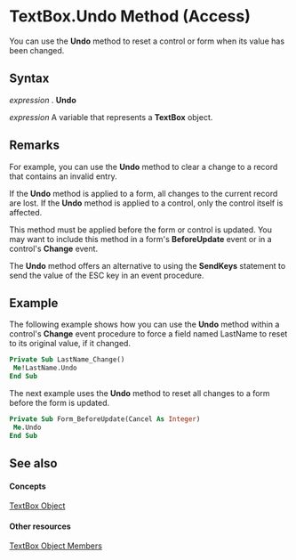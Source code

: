 
# TextBox.Undo Method (Access)

You can use the  **Undo** method to reset a control or form when its value has been changed.


## Syntax

 _expression_ . **Undo**

 _expression_ A variable that represents a **TextBox** object.


## Remarks

For example, you can use the  **Undo** method to clear a change to a record that contains an invalid entry.

If the  **Undo** method is applied to a form, all changes to the current record are lost. If the **Undo** method is applied to a control, only the control itself is affected.

This method must be applied before the form or control is updated. You may want to include this method in a form's  **BeforeUpdate** event or in a control's **Change** event.

The  **Undo** method offers an alternative to using the **SendKeys** statement to send the value of the ESC key in an event procedure.


## Example

The following example shows how you can use the  **Undo** method within a control's **Change** event procedure to force a field named LastName to reset to its original value, if it changed.


```vb
Private Sub LastName_Change() 
 Me!LastName.Undo 
End Sub
```

The next example uses the  **Undo** method to reset all changes to a form before the form is updated.




```vb
Private Sub Form_BeforeUpdate(Cancel As Integer) 
 Me.Undo 
End Sub
```


## See also


#### Concepts


[TextBox Object](d74fbe9a-0d40-7d28-956f-a2bfd0cfee45.md)
#### Other resources


[TextBox Object Members](bb55abbc-902e-fc2d-bdff-063c55426cd0.md)
